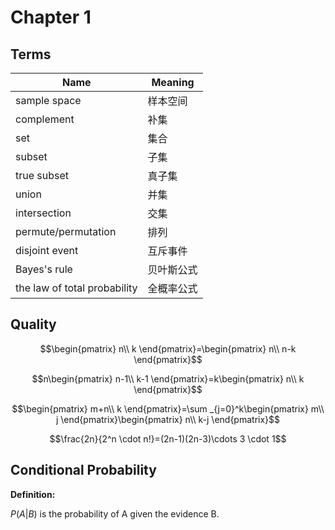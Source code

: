<head>
  <script src="https://cdn.mathjax.org/mathjax/latest/MathJax.js?config=TeX-AMS-MML_HTMLorMML" type="text/javascript"></script>
  <script type="text/x-mathjax-config">
    MathJax.Hub.Config({
      tex2jax: {
      skipTags: ['script', 'noscript', 'style', 'textarea', 'pre'],
      inlineMath: [['$','$']]
      }
    });
  </script>
</head>

# Chapter 1

## Terms
Name|Meaning
---|---
sample space|样本空间
complement|补集
set|集合
subset|子集
true subset|真子集
union|并集
intersection|交集
permute/permutation|排列
disjoint event|互斥事件
Bayes's rule|贝叶斯公式
the law of total probability|全概率公式

## Quality

$$\begin{pmatrix}
  n\\
  k
\end{pmatrix}=\begin{pmatrix}
  n\\
  n-k
\end{pmatrix}$$

$$n\begin{pmatrix}
  n-1\\
  k-1
\end{pmatrix}=k\begin{pmatrix}
  n\\
  k
\end{pmatrix}$$

$$\begin{pmatrix}
  m+n\\
  k
\end{pmatrix}=\sum _{j=0}^k\begin{pmatrix}
  m\\
  j
\end{pmatrix}\begin{pmatrix}
  n\\
  k-j
\end{pmatrix}$$

$$\frac{2n}{2^n \cdot n!}=(2n-1)(2n-3)\cdots 3 \cdot 1$$

## Conditional Probability

**Definition:**

$P(A\lvert B)$ is the probability of A given the evidence B.


